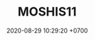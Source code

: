 ---
layout: 
permalink: /team/:title.html
categories: gift
maincover: /assets/avatars/male1.webp
tickets: 3
date: 2020-08-29 10:29:20 +0700
title: MOSHIS11
vip: #/assets/mis/vip.png
sub: /assets/mis/sub.png
gift: /assets/mis/gift.png
bits: /assets/mis/bits.png
gifter: BARBIIUX
---